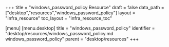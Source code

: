 +++
title = "windows_password_policy Resource"
draft = false
data_path = ["desktop","resources","windows_password_policy"]
layout = "infra_resource"
toc_layout = "infra_resource_toc"

[menu]
  [menu.desktop]
    title = "windows_password_policy"
    identifier = "desktop/resources/windows_password_policy.md windows_password_policy"
    parent = "desktop/resources"
+++

<!-- The contents of this page are automatically generated from the windows_password_policy.yaml file in the data/desktop/resources directory. -->
